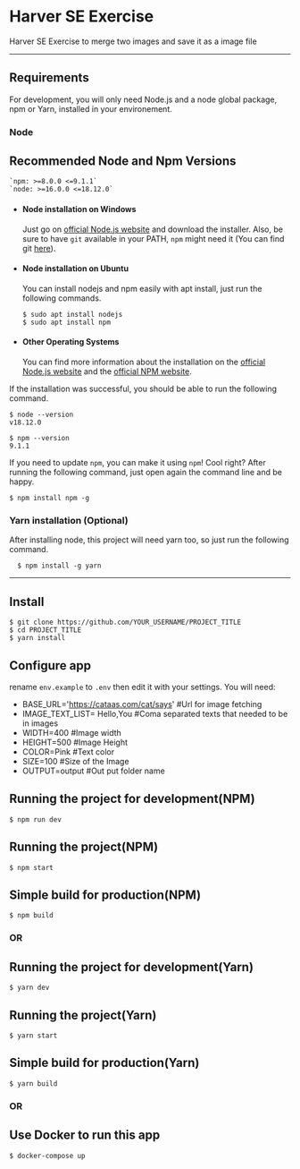 # Harver SE Exercise

Harver SE Exercise to merge two images and save it as a image file

---

## Requirements

For development, you will only need Node.js and a node global package, npm or Yarn, installed in your environement.

### Node

## Recommended Node and Npm Versions

    `npm: >=8.0.0 <=9.1.1`
    `node: >=16.0.0 <=18.12.0`

- #### Node installation on Windows

  Just go on [official Node.js website](https://nodejs.org/) and download the installer.
  Also, be sure to have `git` available in your PATH, `npm` might need it (You can find git [here](https://git-scm.com/)).

- #### Node installation on Ubuntu

  You can install nodejs and npm easily with apt install, just run the following commands.

      $ sudo apt install nodejs
      $ sudo apt install npm

- #### Other Operating Systems
  You can find more information about the installation on the [official Node.js website](https://nodejs.org/) and the [official NPM website](https://npmjs.org/).

If the installation was successful, you should be able to run the following command.

    $ node --version
    v18.12.0

    $ npm --version
    9.1.1

If you need to update `npm`, you can make it using `npm`! Cool right? After running the following command, just open again the command line and be happy.

    $ npm install npm -g

###

### Yarn installation (Optional)

After installing node, this project will need yarn too, so just run the following command.

      $ npm install -g yarn

---

## Install

    $ git clone https://github.com/YOUR_USERNAME/PROJECT_TITLE
    $ cd PROJECT_TITLE
    $ yarn install

## Configure app

rename `env.example` to `.env` then edit it with your settings. You will need:

- BASE_URL='https://cataas.com/cat/says' #Url for image fetching
- IMAGE_TEXT_LIST= Hello,You #Coma separated texts that needed to be in images
- WIDTH=400 #Image width
- HEIGHT=500 #Image Height
- COLOR=Pink #Text color
- SIZE=100 #Size of the Image
- OUTPUT=output #Out put folder name

## Running the project for development(NPM)

    $ npm run dev

## Running the project(NPM)

    $ npm start

## Simple build for production(NPM)

    $ npm build

### OR

## Running the project for development(Yarn)

    $ yarn dev

## Running the project(Yarn)

    $ yarn start

## Simple build for production(Yarn)

    $ yarn build

### OR

## Use Docker to run this app

    $ docker-compose up
